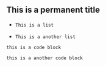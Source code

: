## This is a permanent title

- `This is a list`

- `This is a another list`

```
this is a code block

```


```
this is a another code block

```